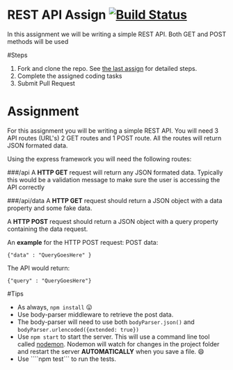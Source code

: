 # REST API Assign [![Build Status](https://travis-ci.org/landonconover/RESTAPIAssign.svg?branch=master)](https://travis-ci.org/landonconover/RESTAPIAssign)
In this assignment we will be writing a simple REST API. Both GET and POST methods will be used

#Steps
1. Fork and clone the repo. See [the last assign](https://github.com/UVU-DigitalMedia/DGM3780-Assign1) for detailed steps.
2. Complete the assigned coding tasks
3. Submit Pull Request

# Assignment
For this assignment you will be writing a simple REST API. You will need 3 API routes (URL's) 2 GET routes and 1 POST route. All the routes will return JSON formated data.

Using the express framework you will need the following routes:

###/api
A **HTTP GET** request will return any JSON formated data. Typically this would be a validation message to make sure the user is accessing the API correctly

###/api/data
A **HTTP GET** request should return a JSON object with a data property and some fake data.

A **HTTP POST** request should return a JSON object with a query property containing the data request.

An **example** for the HTTP POST request:
POST data:

````{"data" : "QueryGoesHere" }````

The API would return:

````{"query" : "QueryGoesHere"}````


#Tips
- As always, ````npm install```` :stuck_out_tongue:
- Use body-parser middleware to retrieve the post data.
- The body-parser will need to use both ````bodyParser.json()```` and ````bodyParser.urlencoded({extended: true})````
- Use ````npm start```` to start the server. This will use a command line tool called [nodemon](http://nodemon.io/). Nodemon will watch for changes in the project folder and restart the server **AUTOMATICALLY** when you save a file. :smile:
- Use ````npm test``` to run the tests.

